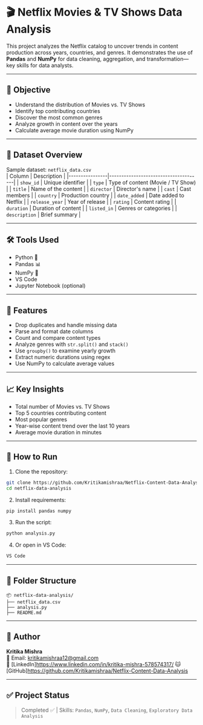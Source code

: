 # 🎬 Netflix Movies & TV Shows Data Analysis

This project analyzes the Netflix catalog to uncover trends in content production across years, countries, and genres. It demonstrates the use of **Pandas** and **NumPy** for data cleaning, aggregation, and transformation—key skills for data analysts.

---

## 🧠 Objective

- Understand the distribution of Movies vs. TV Shows
- Identify top contributing countries
- Discover the most common genres
- Analyze growth in content over the years
- Calculate average movie duration using NumPy

---

## 📂 Dataset Overview

Sample dataset: `netflix_data.csv`  
| Column         | Description                          |
|----------------|--------------------------------------|
| `show_id`      | Unique identifier                    |
| `type`         | Type of content (Movie / TV Show)    |
| `title`        | Name of the content                  |
| `director`     | Director's name                      |
| `cast`         | Cast members                         |
| `country`      | Production country                   |
| `date_added`   | Date added to Netflix                |
| `release_year` | Year of release                      |
| `rating`       | Content rating                       |
| `duration`     | Duration of content                  |
| `listed_in`    | Genres or categories                 |
| `description`  | Brief summary                        |

---

## 🛠️ Tools Used

- Python 🐍
- Pandas 📊
- NumPy 🔢
- VS Code
- Jupyter Notebook (optional)

---

## 📌 Features

- Drop duplicates and handle missing data
- Parse and format date columns
- Count and compare content types
- Analyze genres with `str.split()` and `stack()`
- Use `groupby()` to examine yearly growth
- Extract numeric durations using regex
- Use NumPy to calculate average values

---

## 📈 Key Insights

- Total number of Movies vs. TV Shows
- Top 5 countries contributing content
- Most popular genres
- Year-wise content trend over the last 10 years
- Average movie duration in minutes

---

## 🚀 How to Run

1. Clone the repository:
```bash
git clone https://github.com/Kritikamishraa/Netflix-Content-Data-Analysis.git
cd netflix-data-analysis
```

2. Install requirements:
```bash
pip install pandas numpy
```

3. Run the script:
```bash
python analysis.py
```

4. Or open in VS Code:
```bash
VS Code
```

---

## 📁 Folder Structure

```
📦 netflix-data-analysis/
├── netflix_data.csv
├── analysis.py
├── README.md
```

---

## 👤 Author

**Kritika Mishra**  
📧 Email: kritikamishraa12@gmail.com  
🔗 [LinkedIn]https://www.linkedin.com/in/kritika-mishra-578574317/
🐱 [GitHub]https://github.com/Kritikamishraa/Netflix-Content-Data-Analysis

---

## ✅ Project Status

> Completed ✅ | Skills: `Pandas`, `NumPy`, `Data Cleaning`, `Exploratory Data Analysis`

